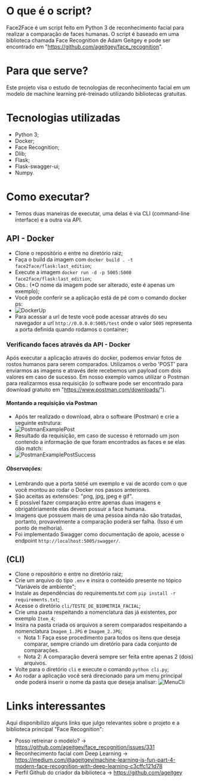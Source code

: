 # O que é o script?
Face2Face é um script feito em Python 3 de reconhecimento facial para realizar a comparação de faces humanas. 
O script é baseado em uma biblioteca chamada Face Recognition de Adam Geitgey e pode ser encontrado em "https://github.com/ageitgey/face_recognition".

# Para que serve?
Este projeto visa o estudo de tecnologias de reconhecimento facial em um modelo de machine learning pré-treinado utilizando bibliotecas gratuitas.

# Tecnologias utilizadas
* Python 3;
* Docker;
* Face Recognition;
* Dlib;
* Flask;
* Flask-swagger-ui;
* Numpy.


# Como executar?
 - Temos duas maneiras de executar, uma delas é via CLI (command-line interface) e a outra via API.

## API - Docker
 * Clone o repositório e entre no diretório raiz;
 * Faça o build da imagem com `docker build . -t face2face/flask:last_edition`;
 * Execute a imagem `docker run -d -p 5005:5000 face2face/flask:last_edition`;
 * Obs.: (*O nome da imagem pode ser alterado, este é apenas um exemplo);
 * Você pode conferir se a aplicação está de pé com o comando docker ps:
 * ![DockerUp](https://media.githubusercontent.com/media/jeanazuos/Face2Face/master/static/doc_media/docker_up.png)
 * Para acessar a url de teste você pode acessar através do seu navegador a url `http://0.0.0.0:5005/test` onde o valor `5005` representa a porta definida quando rodamos o container;

### Verificando faces através da API - Docker
 Após executar a aplicação através do docker, podemos enviar fotos de rostos humanos para serem comparados.
 Utilizamos o verbo 'POST' para enviarmos as imagens e através dele recebemos um payload com dois valores em caso de sucesso. Em nosso exemplo vamos utilizar o Postman para realizarmos essa requisição (o software pode ser encontrado para download gratuito em "https://www.postman.com/downloads/").
#### Montando a requisição via Postman
* Após ter realizado o download, abra o software (Postman) e crie a seguinte estrutura:
 * ![PostmanExamplePost](https://media.githubusercontent.com/media/jeanazuos/Face2Face/master/static/doc_media/postman_post_example.png)
* Resultado da requisição, em caso de sucesso é retornado um json contendo a informação de que foram encontrados as faces e se elas dão match:
 * ![PostmanExamplePostSuccess](https://media.githubusercontent.com/media/jeanazuos/Face2Face/master/static/doc_media/postman_post_result.png)

##### Observações:
* Lembrando que a porta `5005`é um exemplo e vai de acordo com o que você montou ao rodar o Docker nos passos anteriores.
* São aceitas as extensões: "png, jpg, jpeg e gif".
* É possível fazer comparação entre apenas duas imagens e obrigatóriamente elas devem possuir a face humana.
* Imagens que possuem mais de uma pessoa ainda não são tratadas, portanto, provavelmente a comparação poderá ser falha. (Isso é um ponto de melhoria).
* Foi implementado Swagger como documentação de apoio, acesse o endpoint `http://localhost:5005/swagger/`.
 
## (CLI)
 * Clone o repositório e entre no diretório raiz;
 * Crie um arquivo do tipo `.env` e insira o conteúdo presente no tópico "Variáveis de ambiente";
 * Instale as dependências do requirements.txt com `pip install -r requirements.txt`;
 * Acesse o diretório `cli/TESTE_DE_BIOMETRIA_FACIAL`;
 * Crie uma pasta respeitando a nomenclatura das já existentes, por exemplo `Item_4`;
 * Insira na pasta criada os arquivos a serem comparados respeitando a nomenclatura `Imagem_1.JPG` e `Imagem_2.JPG`;
   - Nota 1: Faça esse procedimento para todos os itens que deseja comparar, sempre criando um diretório para cada conjunto de comparações.
   - Nota 2: A comparação deverá sempre ser feita entre apenas 2 (dois) arquivos.
 * Volte para o diretório `cli` e execute o comando `python cli.py`;
 * Ao rodar a aplicação você será direcionado para um menu principal onde poderá inserir o nome da pasta que deseja analisar:
    ![MenuCli](https://media.githubusercontent.com/media/jeanazuos/Face2Face/cli/static/doc_media/run_cli.gif)

# Links interessantes
Aqui disponibilizo alguns links que julgo relevantes sobre o projeto e a biblioteca principal "Face Recognition":
- Posso retreinar o modelo? -> https://github.com/ageitgey/face_recognition/issues/331
- Reconhecimento facial com Deep Learning -> https://medium.com/@ageitgey/machine-learning-is-fun-part-4-modern-face-recognition-with-deep-learning-c3cffc121d78
- Perfil Github do criador da biblioteca -> https://github.com/ageitgey
